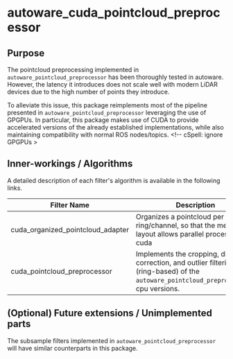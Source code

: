 # autoware_cuda_pointcloud_preprocessor

## Purpose

The pointcloud preprocessing implemented in `autoware_pointcloud_preprocessor` has been thoroughly tested in autoware. However, the latency it introduces does not scale well with modern LiDAR devices due to the high number of points they introduce.

To alleviate this issue, this package reimplements most of the pipeline presented in `autoware_pointcloud_preprocessor` leveraging the use of GPGPUs. In particular, this package makes use of CUDA to provide accelerated versions of the already established implementations, while also maintaining compatibility with normal ROS nodes/topics. <!-- cSpell: ignore GPGPUs >

## Inner-workings / Algorithms

A detailed description of each filter's algorithm is available in the following links.

| Filter Name                       | Description                                                                                                                                  | Detail                                            |
| --------------------------------- | -------------------------------------------------------------------------------------------------------------------------------------------- | ------------------------------------------------- |
| cuda_organized_pointcloud_adapter | Organizes a pointcloud per ring/channel, so that the memory layout allows parallel processing in cuda                                        | [link](docs/cuda-organized-pointcloud-adapter.md) |
| cuda_pointcloud_preprocessor      | Implements the cropping, distortion correction, and outlier filtering (ring-based) of the `autoware_pointcloud_preprocessor`'s cpu versions. | [link](docs/cuda-pointcloud-preprocessor.md)      |

## (Optional) Future extensions / Unimplemented parts

The subsample filters implemented in `autoware_pointcloud_preprocessor` will have similar counterparts in this package.
